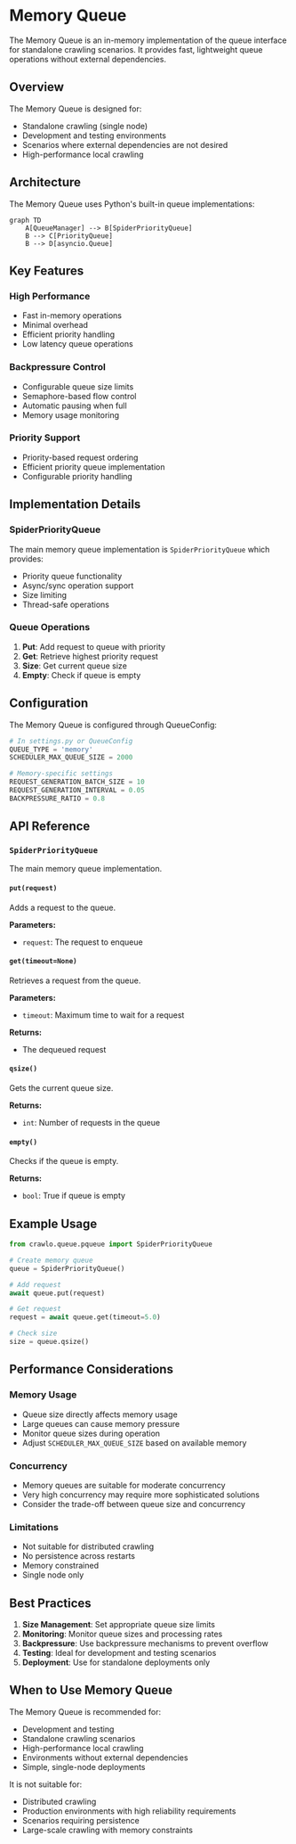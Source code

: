 # Memory Queue

The Memory Queue is an in-memory implementation of the queue interface for standalone crawling scenarios. It provides fast, lightweight queue operations without external dependencies.

## Overview

The Memory Queue is designed for:

- Standalone crawling (single node)
- Development and testing environments
- Scenarios where external dependencies are not desired
- High-performance local crawling

## Architecture

The Memory Queue uses Python's built-in queue implementations:

```mermaid
graph TD
    A[QueueManager] --> B[SpiderPriorityQueue]
    B --> C[PriorityQueue]
    B --> D[asyncio.Queue]
```

## Key Features

### High Performance

- Fast in-memory operations
- Minimal overhead
- Efficient priority handling
- Low latency queue operations

### Backpressure Control

- Configurable queue size limits
- Semaphore-based flow control
- Automatic pausing when full
- Memory usage monitoring

### Priority Support

- Priority-based request ordering
- Efficient priority queue implementation
- Configurable priority handling

## Implementation Details

### SpiderPriorityQueue

The main memory queue implementation is `SpiderPriorityQueue` which provides:

- Priority queue functionality
- Async/sync operation support
- Size limiting
- Thread-safe operations

### Queue Operations

1. **Put**: Add request to queue with priority
2. **Get**: Retrieve highest priority request
3. **Size**: Get current queue size
4. **Empty**: Check if queue is empty

## Configuration

The Memory Queue is configured through QueueConfig:

```python
# In settings.py or QueueConfig
QUEUE_TYPE = 'memory'
SCHEDULER_MAX_QUEUE_SIZE = 2000

# Memory-specific settings
REQUEST_GENERATION_BATCH_SIZE = 10
REQUEST_GENERATION_INTERVAL = 0.05
BACKPRESSURE_RATIO = 0.8
```

## API Reference

### `SpiderPriorityQueue`

The main memory queue implementation.

#### `put(request)`

Adds a request to the queue.

**Parameters:**
- `request`: The request to enqueue

#### `get(timeout=None)`

Retrieves a request from the queue.

**Parameters:**
- `timeout`: Maximum time to wait for a request

**Returns:**
- The dequeued request

#### `qsize()`

Gets the current queue size.

**Returns:**
- `int`: Number of requests in the queue

#### `empty()`

Checks if the queue is empty.

**Returns:**
- `bool`: True if queue is empty

## Example Usage

```python
from crawlo.queue.pqueue import SpiderPriorityQueue

# Create memory queue
queue = SpiderPriorityQueue()

# Add request
await queue.put(request)

# Get request
request = await queue.get(timeout=5.0)

# Check size
size = queue.qsize()
```

## Performance Considerations

### Memory Usage

- Queue size directly affects memory usage
- Large queues can cause memory pressure
- Monitor queue sizes during operation
- Adjust `SCHEDULER_MAX_QUEUE_SIZE` based on available memory

### Concurrency

- Memory queues are suitable for moderate concurrency
- Very high concurrency may require more sophisticated solutions
- Consider the trade-off between queue size and concurrency

### Limitations

- Not suitable for distributed crawling
- No persistence across restarts
- Memory constrained
- Single node only

## Best Practices

1. **Size Management**: Set appropriate queue size limits
2. **Monitoring**: Monitor queue sizes and processing rates
3. **Backpressure**: Use backpressure mechanisms to prevent overflow
4. **Testing**: Ideal for development and testing scenarios
5. **Deployment**: Use for standalone deployments only

## When to Use Memory Queue

The Memory Queue is recommended for:

- Development and testing
- Standalone crawling scenarios
- High-performance local crawling
- Environments without external dependencies
- Simple, single-node deployments

It is not suitable for:

- Distributed crawling
- Production environments with high reliability requirements
- Scenarios requiring persistence
- Large-scale crawling with memory constraints